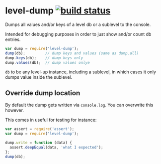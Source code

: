 # level-dump [![build status](https://secure.travis-ci.org/thlorenz/level-dump.png)](http://travis-ci.org/thlorenz/level-dump)

Dumps all values and/or keys of a level db or a sublevel to the console.

Intended for debugging purposes in order to just show and/or count db entries.

```js
var dump = require('level-dump');
dump(db);         // dump keys and values (same as dump.all)
dump.keys(db);    // dump keys only
dump.values(db);  // dump values onlye 
```

`db` to be any level-up instance, including a sublevel, in which cases it only dumps value inside the sublevel.

## Override dump location

By default the dump gets written via `console.log`. You can overwrite this however.

This comes in useful for testing for instance:

```js
var assert = require('assert');
var dump = require('level-dump');

dump.write = function (data) {
  assert.deepEqual(data, 'what I expected'); 
};
dump(db);
```
